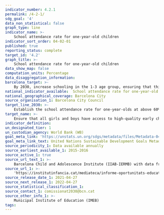 ```yaml
---
indicator_number: 4.2.1
permalink: /4-2-1/
sdg_goal: '4'
data_non_statistical: false
graph_type: line
indicator_name: >-
    School attendance rate for one-year-old children 
indicator_sort_order: 04-02-01
published: true
reporting_status: complete
target_id: '4.2'
graph_title: >-
    School attendance rate for one-year-old children
data_show_map: false
computation_units: Percentage
data_disaggregation_information: 
barcelona_target: >-
    By 2030, increase schooling in the 1-3 age group, ensuring that this increase focuses especially on the children of families with a low socio-economic level
national_indicator_available:  School attendance rate for one-year-old children
national_geographical_coverage: Barcelona City
source_organisation_1: Barcelona City Council
target_line_2030: >-
    Establish the school attendance rate for one-year-olds at above 60% 
target_name: >-
    Ensure that all girls and boys have access to high-quality early childhood development, care and pre-primary education services, so that they are ready for primary education
indicator_definition:
un_designated_tier: 1
un_custodian_agency: World Bank (WB)
goal_meta_link: 'https://unstats.un.org/sdgs/metadata/files/Metadata-04-02-01.pdf'
goal_meta_link_text: United Nations Sustainable Development Goals Metadata (pdf 894kB)
source_periodicity_1: Data available annually
source_earliest_available_1: 2015-2016
source_active_1: true
source_url_text_1: >-
    Barcelona Child and Adolescence Institute (IIAB-IERMB) with data from the Municipal Institute of Education (IMEB)  
source_url_1: >-
    'https://institutinfancia.cat/mediateca/informe-oportunitats-educatives-de-la-infancia-i-ladolescencia-a-barcelona-2018-2019/'
source_release_date_1: 2021-04-27
source_next_release_1: 2022-04-27
source_statistical_classification_1: 
source_contact_1: comissionat2030@bcn.cat
source_other_info_1: >-
    Municipal Institute of Education (IMEB)
tags:
---
```

